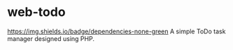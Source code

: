 # web-todo
https://img.shields.io/badge/dependencies-none-green
A simple ToDo task manager designed using PHP.
